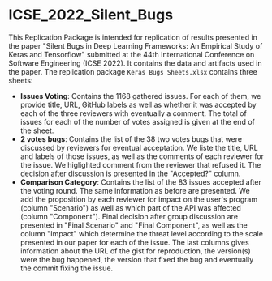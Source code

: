 # ICSE_2022_Silent_Bugs
This Replication Package is intended for replication of results presented in the paper "Silent Bugs in Deep Learning Frameworks: An Empirical Study of Keras and Tensorflow" submitted at the 44th International Conference on Software Engineering (ICSE 2022). It contains the data and artifacts used in the paper.
The replication package `Keras Bugs Sheets.xlsx` contains three sheets:
* **Issues Voting**: Contains the 1168 gathered issues. For each of them, we provide title, URL, GitHub labels as well as whether it was accepted by each of the three reviewers with eventually a comment. The total of issues for each of the number of votes assigned is given at the end of the sheet.
* **2 votes bugs**: Contains the list of the 38 two votes bugs that were discussed by reviewers for eventual acceptation. We liste the title, URL and labels of those issues, as well as the comments of each reviewer for the issue. We higlighted comment from the reviewer that refused it. The decision after discussion is presented in the "Accepted?" column.
* **Comparison Category**: Contains the list of the 83 issues accepted after the voting round. The same information as before are presented. We add the proposition by each reviewer for impact on the user's program (column "Scenario") as well as which part of the API was affected (column "Component"). Final decision after group discussion are presented in "Final Scenario" and "Final Component", as well as the column "Impact" which determine the threat level according to the scale presented in our paper for each of the issue. The last columns gives information about the URL of the gist for reproduction, the version(s) were the bug happened, the version that fixed the bug and eventually the commit fixing the issue.
